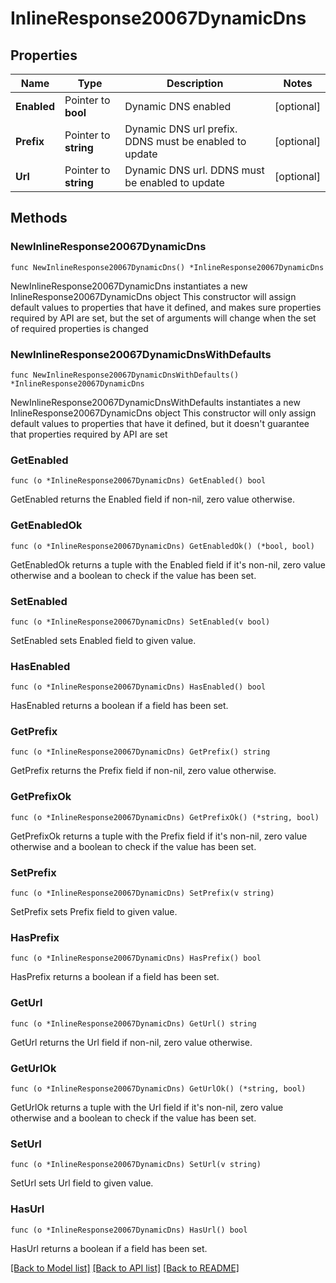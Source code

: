 # InlineResponse20067DynamicDns

## Properties

Name | Type | Description | Notes
------------ | ------------- | ------------- | -------------
**Enabled** | Pointer to **bool** | Dynamic DNS enabled | [optional] 
**Prefix** | Pointer to **string** | Dynamic DNS url prefix. DDNS must be enabled to update | [optional] 
**Url** | Pointer to **string** | Dynamic DNS url. DDNS must be enabled to update | [optional] 

## Methods

### NewInlineResponse20067DynamicDns

`func NewInlineResponse20067DynamicDns() *InlineResponse20067DynamicDns`

NewInlineResponse20067DynamicDns instantiates a new InlineResponse20067DynamicDns object
This constructor will assign default values to properties that have it defined,
and makes sure properties required by API are set, but the set of arguments
will change when the set of required properties is changed

### NewInlineResponse20067DynamicDnsWithDefaults

`func NewInlineResponse20067DynamicDnsWithDefaults() *InlineResponse20067DynamicDns`

NewInlineResponse20067DynamicDnsWithDefaults instantiates a new InlineResponse20067DynamicDns object
This constructor will only assign default values to properties that have it defined,
but it doesn't guarantee that properties required by API are set

### GetEnabled

`func (o *InlineResponse20067DynamicDns) GetEnabled() bool`

GetEnabled returns the Enabled field if non-nil, zero value otherwise.

### GetEnabledOk

`func (o *InlineResponse20067DynamicDns) GetEnabledOk() (*bool, bool)`

GetEnabledOk returns a tuple with the Enabled field if it's non-nil, zero value otherwise
and a boolean to check if the value has been set.

### SetEnabled

`func (o *InlineResponse20067DynamicDns) SetEnabled(v bool)`

SetEnabled sets Enabled field to given value.

### HasEnabled

`func (o *InlineResponse20067DynamicDns) HasEnabled() bool`

HasEnabled returns a boolean if a field has been set.

### GetPrefix

`func (o *InlineResponse20067DynamicDns) GetPrefix() string`

GetPrefix returns the Prefix field if non-nil, zero value otherwise.

### GetPrefixOk

`func (o *InlineResponse20067DynamicDns) GetPrefixOk() (*string, bool)`

GetPrefixOk returns a tuple with the Prefix field if it's non-nil, zero value otherwise
and a boolean to check if the value has been set.

### SetPrefix

`func (o *InlineResponse20067DynamicDns) SetPrefix(v string)`

SetPrefix sets Prefix field to given value.

### HasPrefix

`func (o *InlineResponse20067DynamicDns) HasPrefix() bool`

HasPrefix returns a boolean if a field has been set.

### GetUrl

`func (o *InlineResponse20067DynamicDns) GetUrl() string`

GetUrl returns the Url field if non-nil, zero value otherwise.

### GetUrlOk

`func (o *InlineResponse20067DynamicDns) GetUrlOk() (*string, bool)`

GetUrlOk returns a tuple with the Url field if it's non-nil, zero value otherwise
and a boolean to check if the value has been set.

### SetUrl

`func (o *InlineResponse20067DynamicDns) SetUrl(v string)`

SetUrl sets Url field to given value.

### HasUrl

`func (o *InlineResponse20067DynamicDns) HasUrl() bool`

HasUrl returns a boolean if a field has been set.


[[Back to Model list]](../README.md#documentation-for-models) [[Back to API list]](../README.md#documentation-for-api-endpoints) [[Back to README]](../README.md)


